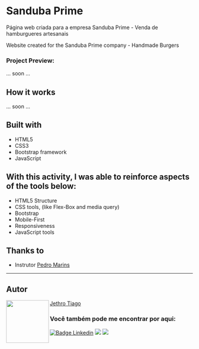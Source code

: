 # Sanduba Prime

Página web criada para a empresa Sanduba Prime - Venda de hamburgueres artesanais

Website created for the Sanduba Prime company - Handmade Burgers

### Project Preview:

... soon ...

## How it works

... soon ...

## Built with

* HTML5
* CSS3
* Bootstrap framework
* JavaScript

## With this activity, I was able to reinforce aspects of the tools below:

- HTML5 Structure
- CSS tools, (like Flex-Box and media query)
- Bootstrap
- Mobile-First
- Responsiveness
- JavaScript tools

## Thanks to

* Instrutor [Pedro Marins](https://github.com/pedromarins)

---

<h2 id="autor" align="left">Autor</h2>
<img align="left" src="https://avatars.githubusercontent.com/u/103612874?v=4" width=115>
<a href="https://github.com/JethroTiago">Jethro Tiago</a>
<h3 align="left">Você também pode me encontrar por aqui:</h3>
<p align="left">
  <a href="https://www.linkedin.com/in/jethrotiago/"><img src="https://img.shields.io/badge/LinkedIn-0077B5?style=for-the-badge&logo=linkedin&logoColor=white" alt="Badge Linkedin" /></a>
  <a href="https://www.youtube.com/c/BEIRADAAVENTURA" target="_blank"><img src="https://img.shields.io/badge/YouTube-FF0000?style=for-the-badge&logo=youtube&logoColor=white" target="_blank"></a>
  <a href="https://instagram.com/jethrotiago" target="_blank"><img src="https://img.shields.io/badge/-Instagram-%23E4405F?style=for-the-badge&logo=instagram&logoColor=white" target="_blank"></a>
